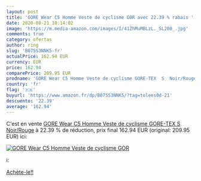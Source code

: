 ```yaml
---
layout: post
title: 'GORE Wear C5 Homme Veste de cyclisme GOR avec 22.39 % rabais '
date: 2020-08-21 10:14:02
image: 'https://m.media-amazon.com/images/I/41ZhMuMBLzL._SL200_.jpg'
comments: true
category: ofertas
author: ring
slug: 'B075S3NNK5-fr'
actualPrice: 162.94 EUR
currency: EUR
price: 162.94
comparePrice: 209.95 EUR
prodname: 'GORE Wear C5 Homme Veste de cyclisme GORE-TEX  S  Noir/Rouge'
country: 'fr'
flag: '🇫🇷'
buyurl: 'https://www.amazon.fr/dp/B075S3NNK5/?tag=tolees0d-21'
descuento: '22.39'
average: '162.94'
---
```


C'est en vente [GORE Wear C5 Homme Veste de cyclisme GORE-TEX  S  Noir/Rouge](https://www.amazon.fr/dp/B075S3NNK5/?tag=tolees0d-21)  à  22.39 % de réduction, prix final  162.94 EUR (original: 209.95 EUR) ici:

[![GORE Wear C5 Homme Veste de cyclisme GOR](https://m.media-amazon.com/images/I/41ZhMuMBLzL._SL200_.jpg)](https://www.amazon.fr/dp/B075S3NNK5/?tag=tolees0d-21)

ℹ️:


[Achète-le!!](https://www.amazon.fr/dp/B075S3NNK5/?tag=tolees0d-21)
